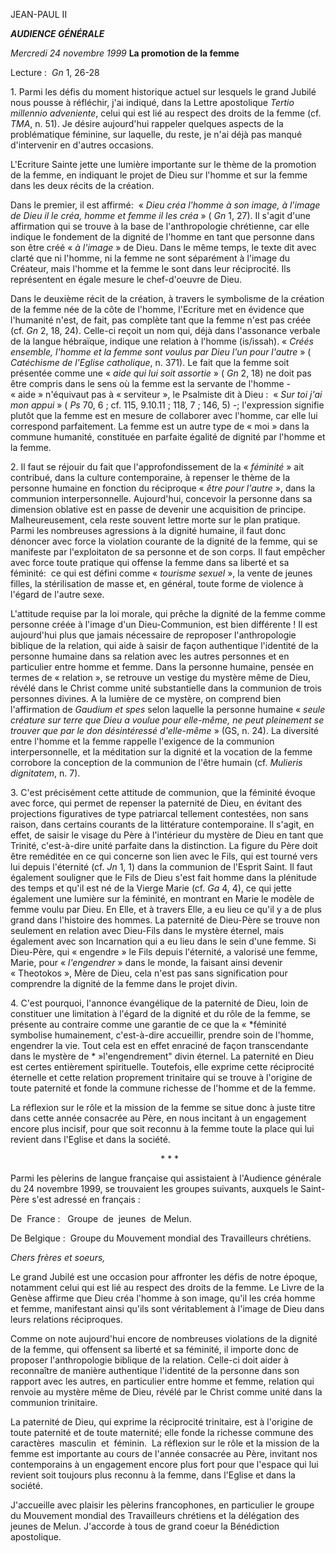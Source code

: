 JEAN-PAUL II

***AUDIENCE GÉNÉRALE***

*Mercredi* *24 novembre 1999* **La promotion de la femme**

Lecture :  *Gn* 1, 26-28

1. Parmi les défis du moment historique actuel sur lesquels le grand Jubilé nous pousse à réfléchir, j'ai indiqué, dans la Lettre apostolique *Tertio millennio adveniente*, celui qui est lié au respect des droits de la femme (cf. *TMA*, n. 51). Je désire aujourd'hui rappeler quelques aspects de la problématique féminine, sur laquelle, du reste, je n'ai déjà pas manqué d'intervenir en d'autres occasions.

L'Ecriture Sainte jette une lumière importante sur le thème de la promotion de la femme, en indiquant le projet de Dieu sur l'homme et sur la femme dans les deux récits de la création.

Dans le premier, il est affirmé:  « *Dieu créa l'homme à son image, à l'image de Dieu il le créa, homme et femme il les créa* » ( *Gn* 1, 27). Il s'agit d'une affirmation qui se trouve à la base de l'anthropologie chrétienne, car elle indique le fondement de la dignité de l'homme en tant que personne dans son être créé « *à l'image* » de Dieu. Dans le même temps, le texte dit avec clarté que ni l'homme, ni la femme ne sont séparément à l'image du Créateur, mais l'homme et la femme le sont dans leur réciprocité. Ils représentent en égale mesure le chef-d'oeuvre de Dieu.

Dans le deuxième récit de la création, à travers le symbolisme de la création de la femme née de la côte de l'homme, l'Ecriture met en évidence que l'humanité n'est, de fait, pas complète tant que la femme n'est pas créée (cf. *Gn* 2, 18, 24). Celle-ci reçoit un nom qui, déjà dans l'assonance verbale de la langue hébraïque, indique une relation à l'homme (is/issah). « *Créés ensemble, l'homme et la femme sont voulus par Dieu l'un pour l'autre* » ( *Catéchisme de l'Eglise catholique*, n. 371). Le fait que la femme soit présentée comme une « *aide qui lui soit assortie* » ( *Gn* 2, 18) ne doit pas être compris dans le sens où la femme est la servante de l'homme - « aide » n'équivaut pas à « serviteur », le Psalmiste dit à Dieu :  « *Sur toi j'ai mon appui* » ( *Ps* 70, 6 ; cf. 115, 9.10.11 ; 118, 7 ; 146, 5) -; l'expression signifie plutôt que la femme est en mesure de collaborer avec l'homme, car elle lui correspond parfaitement. La femme est un autre type de « moi » dans la commune humanité, constituée en parfaite égalité de dignité par l'homme et la femme.

2. Il faut se réjouir du fait que l'approfondissement de la « *féminité* » ait contribué, dans la culture contemporaine, à repenser le thème de la personne humaine en fonction du réciproque « *être pour l'autre* », dans la communion interpersonnelle. Aujourd'hui, concevoir la personne dans sa dimension oblative est en passe de devenir une acquisition de principe. Malheureusement, cela reste souvent lettre morte sur le plan pratique. Parmi les nombreuses agressions à la dignité humaine, il faut donc dénoncer avec force la violation courante de la dignité de la femme, qui se manifeste par l'exploitaton de sa personne et de son corps. Il faut empêcher avec force toute pratique qui offense la femme dans sa liberté et sa féminité:  ce qui est défini comme « *tourisme sexuel* », la vente de jeunes filles, la stérilisation de masse et, en général, toute forme de violence à l'égard de l'autre sexe.

L'attitude requise par la loi morale, qui prêche la dignité de la femme comme personne créée à l'image d'un Dieu-Communion, est bien différente ! Il est aujourd'hui plus que jamais nécessaire de reproposer l'anthropologie biblique de la relation, qui aide à saisir de façon authentique l'identité de la personne humaine dans sa relation avec les autres personnes et en particulier entre homme et femme. Dans la personne humaine, pensée en termes de « relation », se retrouve un vestige du mystère même de Dieu, révélé dans le Christ comme unité substantielle dans la communion de trois personnes divines. A la lumière de ce mystère, on comprend bien l'affirmation de *Gaudium et spes* selon laquelle la personne humaine « *seule créature sur terre que Dieu a voulue pour elle-même, ne peut pleinement se trouver que par le don désintéressé d'elle-même* » (GS, n. 24). La diversité entre l'homme et la femme rappelle l'exigence de la communion interpersonnelle, et la méditation sur la dignité et la vocation de la femme corrobore la conception de la communion de l'être humain (cf. *Mulieris dignitatem*, n. 7).

3. C'est précisément cette attitude de communion, que la féminité évoque avec force, qui permet de repenser la paternité de Dieu, en évitant des projections figuratives de type patriarcal tellement contestées, non sans raison, dans certains courants de la littérature contemporaine. Il s'agit, en effet, de saisir le visage du Père à l'intérieur du mystère de Dieu en tant que Trinité, c'est-à-dire unité parfaite dans la distinction. La figure du Père doit être reméditée en ce qui concerne son lien avec le Fils, qui est tourné vers lui depuis l'éternité (cf. *Jn* 1, 1) dans la communion de l'Esprit Saint. Il faut également souligner que le Fils de Dieu s'est fait homme dans la plénitude des temps et qu'il est né de la Vierge Marie (cf. *Ga* 4, 4), ce qui jette également une lumière sur la féminité, en montrant en Marie le modèle de femme voulu par Dieu. En Elle, et à travers Elle, a eu lieu ce qu'il y a de plus grand dans l'histoire des hommes. La paternité de Dieu-Père se trouve non seulement en relation avec Dieu-Fils dans le mystère éternel, mais également avec son Incarnation qui a eu lieu dans le sein d'une femme. Si Dieu-Père, qui « engendre » le Fils depuis l'éternité, a valorisé une femme, Marie, pour « *l'engendrer* » dans le monde, la faisant ainsi devenir « Theotokos », Mère de Dieu, cela n'est pas sans signification pour comprendre la dignité de la femme dans le projet divin.

4. C'est pourquoi, l'annonce évangélique de la paternité de Dieu, loin de constituer une limitation à l'égard de la dignité et du rôle de la femme, se présente au contraire comme une garantie de ce que la « *féminité symbolise humainement, c'est-à-dire accueillir, prendre soin de l'homme, engendrer la vie. Tout cela est en effet enraciné de façon transcendante dans le mystère de * »l'engendrement" divin éternel. La paternité en Dieu est certes entièrement spirituelle. Toutefois, elle exprime cette réciprocité éternelle et cette relation proprement trinitaire qui se trouve à l'origine de toute paternité et fonde la commune richesse de l'homme et de la femme.

La réflexion sur le rôle et la mission de la femme se situe donc à juste titre dans cette année consacrée au Père, en nous incitant à un engagement encore plus incisif, pour que soit reconnu à la femme toute la place qui lui revient dans l'Eglise et dans la société.

                                                             * * *

Parmi les pèlerins de langue française qui assistaient à l'Audience générale du 24 novembre 1999, se trouvaient les groupes suivants, auxquels le Saint-Père s'est adressé en français :

De  France :   Groupe  de  jeunes  de Melun.

De Belgique :  Groupe du Mouvement mondial des Travailleurs chrétiens.

*Chers frères et soeurs,*

Le grand Jubilé est une occasion pour affronter les défis de notre époque, notamment celui qui est lié au respect des droits de la femme. Le Livre de la Genèse affirme que Dieu créa l'homme à son image, qu'il les créa homme et femme, manifestant ainsi qu'ils sont véritablement à l'image de Dieu dans leurs relations réciproques.

Comme on note aujourd'hui encore de nombreuses violations de la dignité de la femme, qui offensent sa liberté et sa féminité, il importe donc de proposer l'anthropologie biblique de la relation. Celle-ci doit aider à reconnaître de manière authentique l'identité de la personne dans son rapport avec les autres, en particulier entre homme et femme, relation qui renvoie au mystère même de Dieu, révélé par le Christ comme unité dans la communion trinitaire.

La paternité de Dieu, qui exprime la réciprocité trinitaire, est à l'origine de toute paternité et de toute maternité; elle fonde la richesse commune des caractères  masculin  et  féminin.  La réflexion sur le rôle et la mission de la femme est importante au cours de l'année consacrée au Père, invitant nos contemporains à un engagement encore plus fort pour que l'espace qui lui revient soit toujours plus reconnu à la femme, dans l'Eglise et dans la société.

J'accueille avec plaisir les pèlerins francophones, en particulier le groupe du Mouvement mondial des Travailleurs chrétiens et la délégation des jeunes de Melun. J'accorde à tous de grand coeur la Bénédiction apostolique.